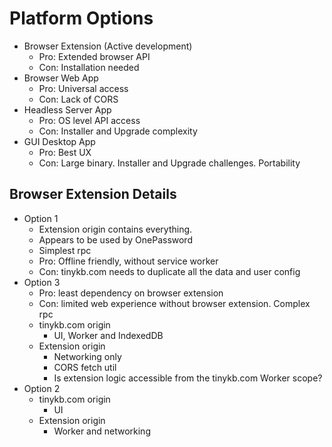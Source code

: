 # Platform Options

- Browser Extension (Active development)
  - Pro: Extended browser API
  - Con: Installation needed
- Browser Web App
  - Pro: Universal access
  - Con: Lack of CORS
- Headless Server App
  - Pro: OS level API access
  - Con: Installer and Upgrade complexity
- GUI Desktop App
  - Pro: Best UX
  - Con: Large binary. Installer and Upgrade challenges. Portability

## Browser Extension Details

- Option 1
  - Extension origin contains everything.
  - Appears to be used by OnePassword
  - Simplest rpc
  - Pro: Offline friendly, without service worker
  - Con: tinykb.com needs to duplicate all the data and user config
- Option 3
  - Pro: least dependency on browser extension
  - Con: limited web experience without browser extension. Complex rpc
  - tinykb.com origin
    - UI, Worker and IndexedDB
  - Extension origin
    - Networking only
    - CORS fetch util
    - Is extension logic accessible from the tinykb.com Worker scope?
- Option 2
  - tinykb.com origin
    - UI
  - Extension origin
    - Worker and networking
